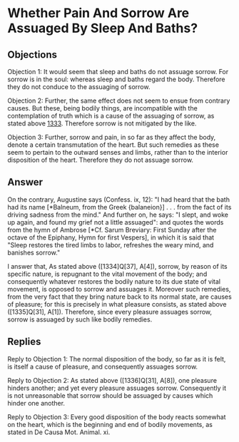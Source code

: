 # Whether Pain And Sorrow Are Assuaged By Sleep And Baths?

## Objections

Objection 1: It would seem that sleep and baths do not assuage sorrow. For sorrow is in the soul: whereas sleep and baths regard the body. Therefore they do not conduce to the assuaging of sorrow.

Objection 2: Further, the same effect does not seem to ensue from contrary causes. But these, being bodily things, are incompatible with the contemplation of truth which is a cause of the assuaging of sorrow, as stated above [1333](A[4]). Therefore sorrow is not mitigated by the like.

Objection 3: Further, sorrow and pain, in so far as they affect the body, denote a certain transmutation of the heart. But such remedies as these seem to pertain to the outward senses and limbs, rather than to the interior disposition of the heart. Therefore they do not assuage sorrow.

## Answer

On the contrary, Augustine says (Confess. ix, 12): "I had heard that the bath had its name [*Balneum, from the Greek {balaneion}] . . . from the fact of its driving sadness from the mind." And further on, he says: "I slept, and woke up again, and found my grief not a little assuaged": and quotes the words from the hymn of Ambrose [*Cf. Sarum Breviary: First Sunday after the octave of the Epiphany, Hymn for first Vespers], in which it is said that "Sleep restores the tired limbs to labor, refreshes the weary mind, and banishes sorrow."

I answer that, As stated above ([1334]Q[37], A[4]), sorrow, by reason of its specific nature, is repugnant to the vital movement of the body; and consequently whatever restores the bodily nature to its due state of vital movement, is opposed to sorrow and assuages it. Moreover such remedies, from the very fact that they bring nature back to its normal state, are causes of pleasure; for this is precisely in what pleasure consists, as stated above ([1335]Q[31], A[1]). Therefore, since every pleasure assuages sorrow, sorrow is assuaged by such like bodily remedies.

## Replies

Reply to Objection 1: The normal disposition of the body, so far as it is felt, is itself a cause of pleasure, and consequently assuages sorrow.

Reply to Objection 2: As stated above ([1336]Q[31], A[8]), one pleasure hinders another; and yet every pleasure assuages sorrow. Consequently it is not unreasonable that sorrow should be assuaged by causes which hinder one another.

Reply to Objection 3: Every good disposition of the body reacts somewhat on the heart, which is the beginning and end of bodily movements, as stated in De Causa Mot. Animal. xi.